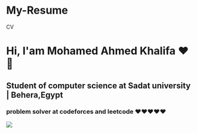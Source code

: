 # My-Resume
CV
<h1> Hi, I'am Mohamed Ahmed Khalifa ♥️👋</h1>
<h2> Student of computer science at Sadat university | Behera,Egypt</h2>
<h3>problem solver at codeforces and leetcode ♥️♥️♥️♥️♥️</h3>
<img src="resume.png"</img>

